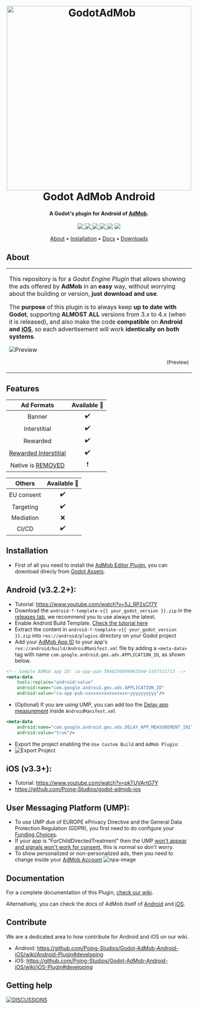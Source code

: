 
<h1 align="center">
  <br>
  <img src="https://i.imgur.com/fLsHNCO.png" alt="GodotAdMob" width=500>
  <br>
  Godot AdMob Android
  <br>
</h1>

<h4 align="center">A Godot's plugin for Android of <a href="https://admob.google.com" target="_blank">AdMob</a>.</h4>

<p align="center">
  <a href="https://github.com/Poing-Studios/godot-admob-android/releases">
    <img src="https://img.shields.io/github/v/tag/Poing-Studios/godot-admob-android?label=Version">
  </a>
  <a href="https://github.com/Poing-Studios/godot-admob-android/actions">
    <img src="https://github.com/Poing-Studios/godot-admob-android/workflows/Build%20Android/badge.svg">
  </a>
  <a href="https://github.com/Poing-Studios/godot-admob-android/blob/master/android/admob/admob/build.gradle#L30">
    <img src="https://img.shields.io/badge/GAD%20SDK%20Android-v20.2.0-informational">
  </a>
  <a href="https://github.com/Poing-Studios/godot-admob-android/releases">
    <img src="https://img.shields.io/github/downloads/Poing-Studios/godot-admob-android/total?style=social">
  </a>
  <img src="https://img.shields.io/github/stars/Poing-Studios/godot-admob-android?style=social">
  <img src="https://img.shields.io/github/license/Poing-Studios/godot-admob-android?style=plastic">
</p>

<p align="center">
  <a href="#about">About</a> •
  <a href="#installation">Installation</a> •
  <a href="#documentation">Docs</a> •
  <a href="https://github.com/Poing-Studios/godot-admob-android/releases">Downloads</a> 
</p>

## About

<table>
  <tr>
  <td>

  This repository is for a _Godot Engine Plugin_ that allows showing the ads offered by **AdMob** in an **easy** way, without worrying about the building or version, **just download and use**.

  The **purpose** of this plugin is to always keep **up to date with Godot**, supporting **ALMOST ALL** versions from 3.x to 4.x (when it is released), and also make the code **compatible** on **Android and [iOS](https://github.com/Poing-Studios/godot-admob-ios)**, so each advertisement will work **identically on both systems**.

  ![Preview](https://i.imgur.com/u5y2GEx.png)

  <p align="right">
    <sub>(Preview)</sub>
  </p>

  </td>
  </tr>
</table>

## Features
  
|                                       Ad Formats                                        | Available 🤖 |
| :-------------------------------------------------------------------------------------: | :---------: |
|                                         Banner                                          |      ✔️      |
|                                      Interstitial                                       |      ✔️      |
|                                        Rewarded                                         |      ✔️      |
|        [Rewarded Interstitial](https://support.google.com/admob/answer/9884467)         |      ✔️      |
| Native is [REMOVED](https://github.com/Poing-Studios/Godot-AdMob-Android-iOS/issues/75) |      ❗      |

|   Others   | Available 🤖 |
| :--------: | :---------: |
| EU consent |      ✔️      |
| Targeting  |      ✔️      |
| Mediation  |      ❌      |
|   CI/CD    |      ✔️      |


## Installation 
- First of all you need to install the [AdMob Editor Plugin](https://github.com/Poing-Studios/Godot-AdMob-Editor-Plugin), you can download direcly from [Godot Assets](https://godotengine.org/asset-library/asset/933).

## Android (v3.2.2+):
- Tutorial: https://www.youtube.com/watch?v=5J_RP2sCf7Y
- Download the ```android-?-template-v{{ your_godot_version }}.zip``` in the [releases tab](https://github.com/Poing-Studios/godot-admob-android/releases), we recommend you to use always the latest.
- Enable Android Build Template. [Check the tutorial here](https://docs.godotengine.org/en/stable/getting_started/workflow/export/android_custom_build.html)
- Extract the content in ```android-?-template-v{{ your_godot_version }}.zip``` into ```res://android/plugins``` directory on your Godot project
- Add your [AdMob App ID](https://support.google.com/admob/answer/7356431) to your app's ```res://android/build/AndroidManifest.xml``` file by adding a ```<meta-data>``` tag with name ```com.google.android.gms.ads.APPLICATION_ID```, as shown below.

``` xml
<!-- Sample AdMob app ID: ca-app-pub-3940256099942544~3347511713 -->
<meta-data
	tools:replace="android:value"
	android:name="com.google.android.gms.ads.APPLICATION_ID"
	android:value="ca-app-pub-xxxxxxxxxxxxxxxx~yyyyyyyyyy"/>
```
- (Optional) If you are using UMP, you can add too the [Delay app measurement](https://developers.google.com/admob/ump/android/quick-start#delay_app_measurement_optional) inside ```AndroidManifest.xml``` 

``` xml
<meta-data
	android:name="com.google.android.gms.ads.DELAY_APP_MEASUREMENT_INIT"
	android:value="true"/>
```

- Export the project enabling the `Use Custom Build` and `AdMob Plugin`:
- ![Export Project](https://i.imgur.com/MPbnmoD.png)

## iOS (v3.3+):
- Tutorial: https://www.youtube.com/watch?v=pkTUVArtG7Y
- https://github.com/Poing-Studios/godot-admob-ios

## User Messaging Platform (UMP):
- To use UMP due of EUROPE ePrivacy Directive and the General Data Protection Regulation (GDPR), you first need to do configure your [Funding Choices](https://support.google.com/fundingchoices/answer/9180084).
- If your app is "ForChildDirectedTreatment" then the UMP [won't appear and signals won't work for consent](https://stackoverflow.com/a/63232045), this is normal so don't worry.
- To show personalized or non-personalized ads, then you need to change inside your [AdMob Account](https://apps.admob.com/?utm_source=internal&utm_medium=et&utm_campaign=helpcentrecontextualopt&utm_term=http://goo.gl/6Xkfcf&subid=ww-ww-et-amhelpv4)
![npa-image](https://i.stack.imgur.com/0v1eL.png)

## Documentation
For a complete documentation of this Plugin, [check our wiki](https://github.com/Poing-Studios/Godot-admob-android/wiki).

Alternatively, you can check the docs of AdMob itself of [Android](https://developers.google.com/admob/android/quick-start) and [iOS](https://developers.google.com/admob/ios/quick-start).

## Contribute
We are a dedicated area to how contribute for Android and iOS on our wiki.
- Android: https://github.com/Poing-Studios/Godot-AdMob-Android-iOS/wiki/Android-Plugin#developing
- iOS: https://github.com/Poing-Studios/Godot-AdMob-Android-iOS/wiki/iOS-Plugin#developing

## Getting help
[![DISCUSSIONS](https://img.shields.io/badge/Poing%20AdMob-%F0%9F%86%98%20Discussions%C2%A0%F0%9F%86%98-green?style=for-the-badge)](https://github.com/Poing-Studios/Godot-AdMob-Android-iOS/discussions)
